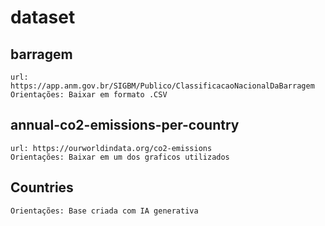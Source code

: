 # dataset


## barragem

    url: https://app.anm.gov.br/SIGBM/Publico/ClassificacaoNacionalDaBarragem
    Orientações: Baixar em formato .CSV

## annual-co2-emissions-per-country

    url: https://ourworldindata.org/co2-emissions
    Orientações: Baixar em um dos graficos utilizados

## Countries

    Orientações: Base criada com IA generativa
